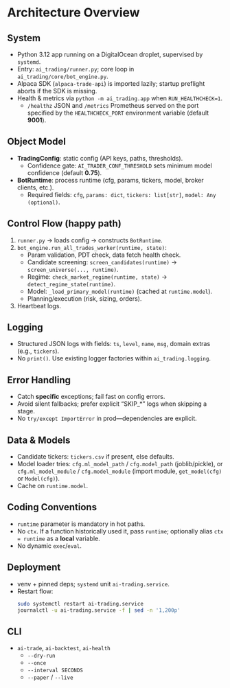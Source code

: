 # Architecture Overview

## System
- Python 3.12 app running on a DigitalOcean droplet, supervised by `systemd`.
- Entry: `ai_trading/runner.py`; core loop in `ai_trading/core/bot_engine.py`.
- Alpaca SDK (`alpaca-trade-api`) is imported lazily; startup preflight aborts if the SDK is missing.
- Health & metrics via `python -m ai_trading.app` when `RUN_HEALTHCHECK=1`.
  - `/healthz` JSON and `/metrics` Prometheus served on the port specified by the `HEALTHCHECK_PORT` environment variable (default **9001**).

## Object Model
 - **TradingConfig**: static config (API keys, paths, thresholds).
   - Confidence gate: `AI_TRADER_CONF_THRESHOLD` sets minimum model confidence (default **0.75**).
 - **BotRuntime**: process runtime (cfg, params, tickers, model, broker clients, etc.).
   - Required fields: `cfg`, `params: dict`, `tickers: list[str]`, `model: Any (optional)`.

## Control Flow (happy path)
1. `runner.py` → loads config → constructs `BotRuntime`.
2. `bot_engine.run_all_trades_worker(runtime, state)`:
   - Param validation, PDT check, data fetch health check.
   - Candidate screening: `screen_candidates(runtime)` → `screen_universe(..., runtime)`.
   - Regime: `check_market_regime(runtime, state)` → `detect_regime_state(runtime)`.
   - Model: `_load_primary_model(runtime)` (cached at `runtime.model`).
   - Planning/execution (risk, sizing, orders).
3. Heartbeat logs.

## Logging
- Structured JSON logs with fields: `ts`, `level`, `name`, `msg`, domain extras (e.g., `tickers`).
- No `print()`. Use existing logger factories within `ai_trading.logging`.

## Error Handling
- Catch **specific** exceptions; fail fast on config errors.
- Avoid silent fallbacks; prefer explicit “SKIP_*” logs when skipping a stage.
- No `try/except ImportError` in prod—dependencies are explicit.

## Data & Models
- Candidate tickers: `tickers.csv` if present, else defaults.
- Model loader tries: `cfg.ml_model_path` / `cfg.model_path` (joblib/pickle), or `cfg.ml_model_module` / `cfg.model_module` (import module, `get_model(cfg)` or `Model(cfg)`).
- Cache on `runtime.model`.

## Coding Conventions
- `runtime` parameter is mandatory in hot paths.
- No `ctx`. If a function historically used it, pass `runtime`; optionally alias `ctx = runtime` as a **local** variable.
- No dynamic `exec`/`eval`.

## Deployment
- venv + pinned deps; `systemd` unit `ai-trading.service`.
- Restart flow:
  ```bash
  sudo systemctl restart ai-trading.service
  journalctl -u ai-trading.service -f | sed -n '1,200p'
  ```

## CLI
- `ai-trade`, `ai-backtest`, `ai-health`
  - `--dry-run`
  - `--once`
  - `--interval SECONDS`
  - `--paper` / `--live`

